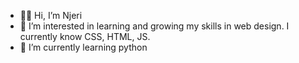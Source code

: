 - 👋🏽 Hi, I’m Njeri
- 👀 I’m interested in learning and growing my skills in web design. I currently know CSS, HTML, JS.
- 🌱 I’m currently learning python
